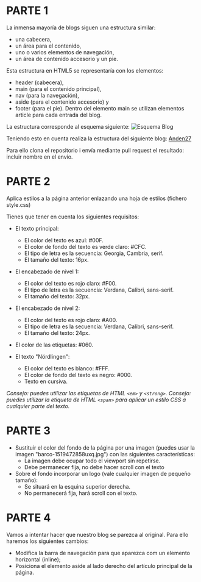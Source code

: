 # PARTE 1

La inmensa mayoría de blogs siguen una estructura similar: 
* una cabecera, 
* un área para el contenido, 
* uno o varios elementos de navegación, 
* un área de contenido accesorio y un pie. 

Esta estructura en HTML5 se representaría con los elementos: 
* header (cabecera), 
* main (para el contenido principal), 
* nav (para la navegación), 
* aside (para el contenido accesorio) y 
* footer (para el pie). 
Dentro del elemento main se utilizan elementos article para cada entrada del blog.

La estructura corresponde al esquema siguiente:
![Esquema Blog](https://cybmeta.com/wp-content/uploads/2014/08/html5-blog_home.png)


Teniendo esto en cuenta realiza la estructura del siguiente blog:
[Anden27](http://anden-27.blogspot.com/)

Para ello clona el repositorio i envía mediante pull request el resultado: incluir nombre en el envío.

# PARTE 2

Aplica estilos a la página anterior enlazando una hoja de estilos (fichero style.css)

Tienes que tener en cuenta los siguientes requisitos:

* El texto principal:
  + El color del texto es azul: #00F.
  + El color de fondo del texto es verde claro: #CFC.
  + El tipo de letra es la secuencia: Georgia, Cambria, serif.
  + El tamaño del texto: 16px.

* El encabezado de nivel 1:
  + El color del texto es rojo claro: #F00.
  + El tipo de letra es la secuencia: Verdana, Calibri, sans-serif.
  + El tamaño del texto: 32px.

* El encabezado de nivel 2:
  + El color del texto es rojo claro: #A00.
  + El tipo de letra es la secuencia: Verdana, Calibri, sans-serif.
  + El tamaño del texto: 24px.

* El color de las etiquetas: #060.
* El texto "Nördlingen":
  + El color del texto es blanco: #FFF.
  + El color de fondo del texto es negro: #000.
  + Texto en cursiva.

*Consejo: puedes utilizar las etiquetas de HTML `<em>` y `<strong>`.*
*Consejo: puedes utilizar la etiqueta de HTML `<span>` para aplicar un estilo CSS a cualquier parte del texto.*

# PARTE 3

* Sustituir el color del fondo de la página por una imagen (puedes usar la imagen "barco-1519472858uxq.jpg") con las siguientes características:
  * La imagen debe ocupar todo el viewport sin repetirse.
  * Debe permanecer fija, no debe hacer scroll con el texto
* Sobre el fondo incorporar un logo (vale cualquier imagen de pequeño tamaño):
  * Se situará en la esquina superior derecha.
  * No permanecerá fija, hará scroll con el texto.

# PARTE 4

Vamos a intentar hacer que nuestro blog se parezca al original. Para ello haremos los siguientes cambios:
* Modifica la barra de navegación para que aparezca com un elemento horizontal (inline);
* Posiciona el elemento aside al lado derecho del artículo principal de la página.





